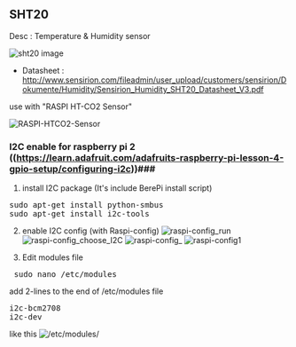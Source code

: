 ## SHT20 ##

Desc : Temperature & Humidity sensor

![sht20 image](http://www.sensirion.com/fileadmin/user_upload/customers/sensirion/Bilder/ProductPictures/Sensirion_Humidity_SHT20.jpg)

  - Datasheet : http://www.sensirion.com/fileadmin/user_upload/customers/sensirion/Dokumente/Humidity/Sensirion_Humidity_SHT20_Datasheet_V3.pdf

use with "RASPI HT-CO2 Sensor"

![RASPI-HTCO2-Sensor](https://raw.githubusercontent.com/kowonsik/RPiLogger/master/th-co2.png)

###  I2C enable for raspberry pi 2 ((https://learn.adafruit.com/adafruits-raspberry-pi-lesson-4-gpio-setup/configuring-i2c))###

1. install I2C package (It's include BerePi install script)
<pre>
sudo apt-get install python-smbus
sudo apt-get install i2c-tools
</pre>

2. enable I2C config (with Raspi-config)
![raspi-config_run](https://learn.adafruit.com/system/assets/assets/000/022/831/medium800/learn_raspberry_pi_advancedopt.png)
![raspi-config_choose_I2C](https://learn.adafruit.com/system/assets/assets/000/022/832/medium800/learn_raspberry_pi_i2c.png)
![raspi-config_](https://learn.adafruit.com/system/assets/assets/000/022/834/medium800/learn_raspberry_pi_wouldyoukindly.png)
![raspi-config1](https://learn.adafruit.com/system/assets/assets/000/022/833/medium800/learn_raspberry_pi_i2ckernel.png)

3. Edit modules file
<pre> sudo nano /etc/modules</pre>

add 2-lines to the end of /etc/modules file
<pre>
i2c-bcm2708
i2c-dev
</pre>

like this
![/etc/modules/](https://learn.adafruit.com/system/assets/assets/000/003/054/medium800/learn_raspberry_pi_editing_modules_file.png)

